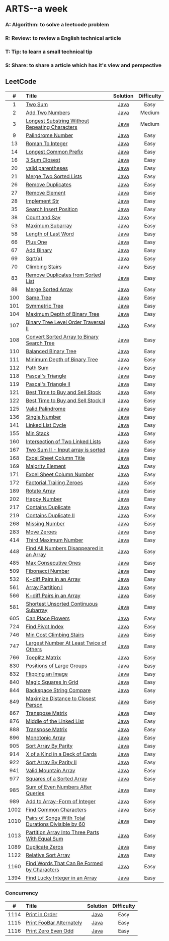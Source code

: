 # ARTS--a week
### A: Algorithm:  to solve a leetcode problem
### R: Review: to review a English technical article
### T: Tip: to learn a small technical tip
### S: Share: to share a article which has it's view and perspective

## LeetCode

| #  | Title | Solution | Difficulty|
|:--:|:-----|:--------:|:---------:|
|1|[Two Sum](https://leetcode.com/problems/two-sum/description/)|[Java](src/array/twoSum/TwoSum.java)|Easy|
|2|[Add Two Numbers](https://leetcode.com/problems/add-two-numbers/description/)|[Java](src/linkedList/addTwoNumbers/AddTwoNumbers.java)|Medium|
|3|[Longest Substring Without Repeating Characters](https://leetcode.com/problems/longest-substring-without-repeating-characters/description/)|[Java](src/string/longestSubstring/LongestSubstring.java)|Medium|
|9|[Palindrome Number](https://leetcode.com/problems/palindrome-number/description/)|[Java](src/math/palindromeNumber/PalindromeNumber.java)|Easy|
|13|[Roman To Integer](https://leetcode.com/problems/roman-to-integer/description/)|[Java](src/string/romanToInteger/RomanToInteger.java)|Easy|
|14|[Longest Common Prefix](https://leetcode.com/problems/longest-common-prefix/description/)|[Java](src/string/longestCommonPrefix/LongestCommonPrefix.java)|Easy|
|16|[3 Sum Closest](https://leetcode.com/problems/3sum-closest/)|[Java](src/com/eric/ThreeSumClosest.java)|Easy|
|20|[valid parentheses](https://leetcode.com/problems/valid-parentheses/description/)|[Java](src/stack/validParenthese/ValidParentheses.java)|Easy|
|21|[Merge Two Sorted Lists](https://leetcode.com/problems/merge-two-sorted-lists/description/)|[Java](src/linkedList/mergeTwoSortedLists/MergeTwoSortedLists.java)|Easy|
|26|[Remove Duplicates](https://leetcode.com/problems/remove-duplicates-from-sorted-array/description/)|[Java](src/array/removeDuplicates/RemoveDuplicates.java)|Easy|
|27|[Remove Element](https://leetcode.com/problems/remove-element/description/)|[Java](src/array/removeElement/RemoveElement.java)|Easy|
|28|[Implement Str](https://leetcode.com/problems/implement-strstr/description/)|[Java](src/string/implementStrStr/ImplementStr.java)|Easy|
|35|[Search Insert Position](https://leetcode.com/problems/search-insert-position/description/)|[Java](src/array/searchInsertPosition/SearchInsertPosition.java)|Easy|
|38|[Count and Say](https://leetcode.com/problems/count-and-say/description/)|[Java](src/string/countAndSay/CountAndSay.java)|Easy|
|53|[Maximum Subarray](https://leetcode.com/problems/maximum-subarray/description/)|[Java](src/array/maximumSubarray/MaximumSubarray.java)|Easy|
|58|[Length of Last Word](https://leetcode.com/problems/length-of-last-word/description/)|[Java](src/string/lengthOfLastWord/LengthOfLastWord.java)|Easy|
|66|[Plus One](https://leetcode.com/problems/plus-one/description/)|[Java](src/array/plusOne/PlusOne.java)|Easy|
|67|[Add Binary](https://leetcode.com/problems/add-binary/description/)|[Java](src/string/addbinary/AddBinary.java)|Easy|
|69|[Sqrt(x)](https://leetcode.com/problems/sqrtx/description/)|[Java](src/math/sqrtofx/SqrtOfX.java)|Easy|
|70|[Climbing Stairs](https://leetcode.com/problems/climbing-stairs/description/)|[Java](src/dynamicProgram/climbingStairs/ClimbingStairs.java)|Easy|
|83|[Remove Duplicates from Sorted List](https://leetcode.com/problems/remove-duplicates-from-sorted-list/description/)|[Java](src/linkedList/removeDuplicatesfromSortedList/RemoveDuplicatesfromSortedList.java)|Easy|
|88|[Merge Sorted Array](https://leetcode.com/problems/merge-sorted-array/description/)|[Java](src/array/mergeSortedArray/MergeSortedArray.java)|Easy|
|100|[Same Tree](https://leetcode.com/problems/same-tree/description/)|[Java](src/tree/sameTree/SameTree.java)|Easy|
|101|[Symmetric Tree](https://leetcode.com/problems/symmetric-tree/description/)|[Java](src/tree/symmetricTree/SymmetricTree.java)|Easy|
|104|[Maximum Depth of Binary Tree](https://leetcode.com/problems/maximum-depth-of-binary-tree/description/)|[Java](src/tree/maximumDepthofBinaryTree/MaximumDepthofBinaryTree.java)|Easy|
|107|[Binary Tree Level Order Traversal II](https://leetcode.com/problems/binary-tree-level-order-traversal-ii/description/)|[Java](src/tree/binaryTreeLevelOrderTraversal_2/BinaryTreeLevelOrderTraversal.java)|Easy|
|108|[Convert Sorted Array to Binary Search Tree](https://leetcode.com/problems/convert-sorted-array-to-binary-search-tree/description/)|[Java](src/tree/convertSortedArraytoBinarSearchTree/ConvertSortedArraytoBinarySearchTree.java)|Easy|
|110|[Balanced Binary Tree](https://leetcode.com/problems/balanced-binary-tree/description/)|[Java](src/tree/balancedBinaryTree/BalancedBinaryTree.java)|Easy|
|111|[Minimum Depth of Binary Tree](https://leetcode.com/problems/minimum-depth-of-binary-tree/)|[Java](src/tree/minimumDepthofBinaryTree/MinimumDepthofBinaryTree.java)|Easy|
|112|[Path Sum](https://leetcode.com/problems/path-sum/description/)|[Java](src/tree/pathSum/PathSum.java)|Easy|
|118|[Pascal's Triangle](https://leetcode.com/problems/pascals-triangle/description/)|[Java](src/array/pascalTriangle/PascalTriangle.java)|Easy|
|119|[Pascal's Triangle II](https://leetcode.com/problems/pascals-triangle-ii/description/)|[Java](src/array/pascalTriangle/PascalTriangle_2.java)|Easy|
|121|[Best Time to Buy and Sell Stock](https://leetcode.com/problems/best-time-to-buy-and-sell-stock/description/)|[Java](src/array/bestTimetoBuyandSellStock/BestTimetoBuyandSellStock.java)|Easy|
|122|[Best Time to Buy and Sell Stock II](https://leetcode.com/problems/best-time-to-buy-and-sell-stock-ii/description/)|[Java](src/array/bestTimetoBuyandSellStock_2/BestTimetoBuyandSellStock_2.java)|Easy|
|125|[Valid Palindrome](https://leetcode.com/problems/valid-palindrome/)|[Java](src/string/validPalindrome/ValidPalindromeTest.java)|Easy|
|136|[Single Number](https://leetcode.com/problems/single-number/)|[Java](src/hashtable/SingleNumber.java)|Easy|
|141|[Linked List Cycle](https://leetcode.com/problems/linked-list-cycle/)|[Java](src/linkedList/LinkedListCycle/LinkedListCycle.java)|Easy|
|155|[Min Stack](https://leetcode.com/problems/min-stack/)|[Java](src/stack/minStack/MinStack.java)|Easy|
|160|[Intersection of Two Linked Lists](https://leetcode.com/problems/intersection-of-two-linked-lists/)|[Java](src/linkedList/intersectionofTwoLinkedLists/IntersectionofTwoLinkedLists.java)|Easy|
|167|[Two Sum II - Input array is sorted](https://leetcode.com/problems/two-sum-ii-input-array-is-sorted/)|[Java](src/array/twoSum2/TwoSum2.java)|Easy|
|168|[Excel Sheet Column Title](https://leetcode.com/problems/excel-sheet-column-title/)|[Java](src/math/excelSheetColumnTitle/ExcelSheetColumnTitle.java)|Easy|
|169|[Majority Element](https://leetcode.com/problems/majority-element/)|[Java](src/array/majorityElement/MajorityElement.java)|Easy|
|171|[Excel Sheet Column Number](https://leetcode.com/problems/excel-sheet-column-number/)|[Java](src/math/excelSheetColumnNumber/ExcelSheetColumnNumber.java)|Easy|
|172|[Factorial Trailing Zeroes](https://leetcode.com/problems/factorial-trailing-zeroes/)|[Java](src/math/factorialTrailingZeroes/FactorialTrailingZeroes.java)|Easy|
|189|[Rotate Array](https://leetcode.com/problems/rotate-array/)|[Java](src/array/rotateArray/RotateArray.java)|Easy|
|202|[Happy Number](https://leetcode.com/problems/happy-number/)|[Java](src/com/eric/happyNumber/HappyNumber.java)|Easy|
|217|[Contains Duplicate](https://leetcode.com/problems/contains-duplicate/)|[Java](src/array/containsDuplicate/ContainsDuplicate.java)|Easy|
|219|[Contains Duplicate II](https://leetcode.com/problems/contains-duplicate-ii)|[Java](src/array/containsDuplicate2/ContainsDuplicate.java)|Easy|
|268|[Missing Number](https://leetcode.com/problems/missing-number/)|[Java](src/array/MissingNumber/MissingNumber.java)|Easy|
|283|[Move Zeroes](https://leetcode.com/problems/move-zeroes/)|[Java](src/array/moveZeroes/MoveZeroes.java)|Easy|
|414|[Third Maximum Number](https://leetcode.com/problems/third-maximum-number/)|[Java](src/array/thirdMaximumNumber/ThirdMaximumNumber.java)|Easy|
|448|[Find All Numbers Disappeared in an Array](https://leetcode.com/problems/find-all-numbers-disappeared-in-an-array/)|[Java](src/array/findAllNumbersDisappearedArray/FindAllNumbersDisappearedArray.java)|Easy|
|485|[Max Consecutive Ones](https://leetcode.com/problems/max-consecutive-ones/)|[Java](src/array/maxConsecutiveOnes/MaxConsecutiveOnes.java)|Easy|
|509|[Fibonacci Number](https://leetcode.com/problems/fibonacci-number/)|[Java](src/array/fibonacciNumber/FibonacciNumber.java)|Easy|
|532|[K-diff Pairs in an Array](https://leetcode.com/problems/k-diff-pairs-in-an-array/)|[Java](src/array/kdiffPairsinanArray/KdiffPairsinanArray.java)|Easy|
|561|[Array Partition I](https://leetcode.com/problems/array-partition-i/)|[Java](src/array/arrayPartition_1/ArrayPartition_1.java)|Easy|
|566|[K-diff Pairs in an Array](https://leetcode.com/problems/reshape-the-matrix/)|[Java](src/array/reshapetheMatrix/ReshapetheMatrix.java)|Easy|
|581|[Shortest Unsorted Continuous Subarray](https://leetcode.com/problems/shortest-unsorted-continuous-subarray/)|[Java](src/array/shortestUnsortedContinuousSubarray/ShortestUnsortedContinuousSubarray.java)|Easy|
|605|[Can Place Flowers](https://leetcode.com/problems/can-place-flowers/)|[Java](src/array/canPlaceFlowers/CanPlaceFlowers.java)|Easy|
|724|[Find Pivot Index](https://leetcode.com/problems/find-pivot-index/)|[Java](src/com/eric/FindPivotIndex.java)|Easy|
|746|[Min Cost Climbing Stairs](https://leetcode.com/problems/min-cost-climbing-stairs/)|[Java](src/com/eric/MinCostClimbingStairs.java)|Easy|
|747|[Largest Number At Least Twice of Others](https://leetcode.com/problems/largest-number-at-least-twice-of-others/)|[Java](src/com/eric/LargestNumberAtLeastTwiceOfOthers.java)|Easy|
|766|[Toeplitz Matrix](https://leetcode.com/problems/toeplitz-matrix/)|[Java](src/com/eric/ToeplitzMatrix.java)|Easy|
|830|[Positions of Large Groups](https://leetcode.com/problems/positions-of-large-groups/)|[Java](src/com/eric/PositionsOfLargeGroups.java)|Easy|
|832|[Flipping an Image](https://leetcode.com/problems/flipping-an-image/)|[Java](src/com/eric/FlippingAnImage.java)|Easy|
|840|[Magic Squares In Grid](https://leetcode.com/problems/magic-squares-in-grid/)|[Java](src/com/eric/MagicSquaresInGrid.java)|Easy|
|844|[Backspace String Compare](https://leetcode.com/problems/backspace-string-compare/)|[Java](src/string/backspaceStringCompare/BackspaceStringCompare.java)|Easy|
|849|[Maximize Distance to Closest Person](https://leetcode.com/problems/maximize-distance-to-closest-person/)|[Java](src/com/eric/MaximizeDistanceToClosestPerson.java)|Easy|
|867|[Transpose Matrix](https://leetcode.com/problems/transpose-matrix/)|[Java](src/com/eric/TransposeMatrix.java)|Easy|
|876|[Middle of the Linked List](https://leetcode.com/problems/middle-of-the-linked-list/)|[Java](src/linkedList/middleLinkedList/MiddleOfTheLinkedList.java)|Easy|
|888|[Transpose Matrix](https://leetcode.com/problems/fair-candy-swap/)|[Java](src/com/eric/FairCandySwap.java)|Easy|
|896|[Monotonic Array](https://leetcode.com/problems/monotonic-array/)|[Java](src/com/eric/MonotonicArray.java)|Easy|
|905|[Sort Array By Parity](https://leetcode.com/problems/sort-array-by-parity/)|[Java](src/com/eric/SortArrayByParity.java)|Easy|
|914|[X of a Kind in a Deck of Cards](https://leetcode.com/problems/x-of-a-kind-in-a-deck-of-cards/)|[Java](src/com/eric/XOfAKindInADeckOfCards.java)|Easy|
|922|[Sort Array By Parity II](https://leetcode.com/problems/sort-array-by-parity-ii/)|[Java](src/com/eric/SortArrayByParityIi.java)|Easy|
|941|[Valid Mountain Array](https://leetcode.com/problems/valid-mountain-array/)|[Java](src/com/eric/ValidMountainArray.java)|Easy|
|977|[Squares of a Sorted Array](https://leetcode.com/problems/squares-of-a-sorted-array/)|[Java](src/com/eric/SquaresOfASortedArray.java)|Easy|
|985|[Sum of Even Numbers After Queries](https://leetcode.com/problems/sum-of-even-numbers-after-queries/)|[Java](src/com/eric/SumOfEvenNumbersAfterQueries.java)|Easy|
|989|[Add to Array-Form of Integer](https://leetcode.com/problems/add-to-array-form-of-integer/)|[Java](src/com/eric/AddToArrayFormOfInteger.java)|Easy|
|1002|[Find Common Characters](https://leetcode.com/problems/find-common-characters/)|[Java](src/com/eric/FindCommonCharacters.java)|Easy|
|1010|[Pairs of Songs With Total Durations Divisible by 60](https://leetcode.com/problems/pairs-of-songs-with-total-durations-divisible-by-60/)|[Java](src/com/eric/PairsOfSongsWithTotalDurationsDivisibleBy60.java)|Easy|
|1013|[Partition Array Into Three Parts With Equal Sum](https://leetcode.com/problems/partition-array-into-three-parts-with-equal-sum/)|[Java](src/com/eric/PartitionArrayIntoThreePartsWithEqualSum.java)|Easy|
|1089|[Duplicate Zeros](https://leetcode.com/problems/duplicate-zeros/)|[Java](src/com/eric/DuplicateZeros.java)|Easy|
|1122|[Relative Sort Array](https://leetcode.com/problems/relative-sort-array/)|[Java](src/com/eric/RelativeSortArray.java)|Easy|
|1160|[Find Words That Can Be Formed by Characters](https://leetcode.com/problems/find-words-that-can-be-formed-by-characters/)|[Java](src/com/eric/FindWordsThatCanBeFormedByCharacters.java)|Easy|
|1394|[Find Lucky Integer in an Array](https://leetcode.com/problems/find-lucky-integer-in-an-array/)|[Java](src/array/findLuckyIntegerInAnArray/FindLuckyIntegerInAnArray.java)|Easy|

### Concurrency
| #  | Title | Solution | Difficulty|
|:--:|:-----|:--------:|:---------:|
|1114|[Print in Order](https://leetcode.com/problems/print-in-order/)|[Java](src/com/eric/PrintInOrder.java)|Easy|
|1115|[Print FooBar Alternately](https://leetcode.com/problems/print-foobar-alternately/)|[Java](src/com/eric/PrintFoobarAlternately.java)|Easy|
|1116|[Print Zero Even Odd](https://leetcode.com/problems/print-zero-even-odd/)|[Java](src/com/eric/PrintZeroEvenOdd.java)|Easy|
